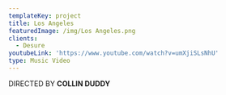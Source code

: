 ```yaml
---
templateKey: project
title: Los Angeles
featuredImage: /img/Los Angeles.png
clients:
  - Desure
youtubeLink: 'https://www.youtube.com/watch?v=umXjiSLsNhU'
type: Music Video
---
```

DIRECTED BY **COLLIN DUDDY**
